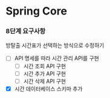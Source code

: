 # Spring Core 

<h3>8단계 요구사항</h3>

방탈출 시간표가 선택하는 방식으로 수정하기

- [ ] API 명세를 따라 시간 관리 API를 구현
  - [ ] 시간 조회 API 구현
  - [ ] 시간 추가 API 구현
  - [ ] 시간 삭제 API 구현 
- [x] 시간 데이터베이스 스키마 추가 